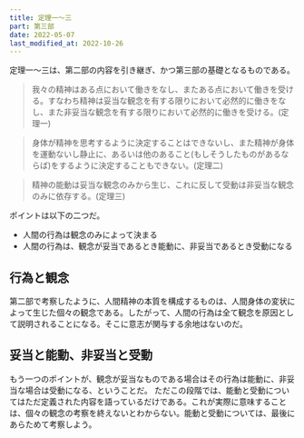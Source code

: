 ```yaml
---
title: 定理一～三
part: 第三部
date: 2022-05-07
last_modified_at: 2022-10-26
---
```


定理一～三は、第二部の内容を引き継ぎ、かつ第三部の基礎となるものである。

>我々の精神はある点において働きをなし、またある点において働きを受ける。すなわち精神は妥当な観念を有する限りにおいて必然的に働きをなし、また非妥当な観念を有する限りにおいて必然的に働きを受ける。(定理一)

>身体が精神を思考するように決定することはできないし、また精神が身体を運動ないし静止に、あるいは他のあること(もしそうしたものがあるならば)をするように決定することもできない。(定理二)

>精神の能動は妥当な観念のみから生じ、これに反して受動は非妥当な観念のみに依存する。(定理三)

ポイントは以下の二つだ。

- 人間の行為は観念のみによって決まる
- 人間の行為は、観念が妥当であるとき能動に、非妥当であるとき受動になる

## 行為と観念

第二部で考察したように、人間精神の本質を構成するものは、人間身体の変状によって生じた個々の観念である。したがって、人間の行為は全て観念を原因として説明されることになる。そこに意志が関与する余地はないのだ。

## 妥当と能動、非妥当と受動

もう一つのポイントが、観念が妥当なものである場合はその行為は能動に、非妥当な場合は受動になる、ということだ。
ただこの段階では、能動と受動についてはただ定義された内容を語っているだけである。これが実際に意味することは、個々の観念の考察を終えないとわからない。能動と受動については、最後にあらためて考察しよう。
